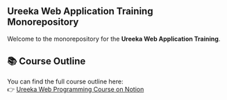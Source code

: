 ## Ureeka Web Application Training Monorepository

Welcome to the monorepository for the **Ureeka Web Application Training**.

## 📚 Course Outline

You can find the full course outline here:  
👉 [Ureeka Web Programming Course on Notion](https://mzidanfatonie.notion.site/web-programming-ureeka)
